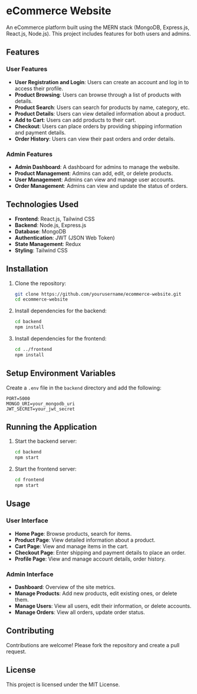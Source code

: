 # eCommerce Website

An eCommerce platform built using the MERN stack (MongoDB, Express.js, React.js, Node.js). This project includes features for both users and admins.

## Features

### User Features
- **User Registration and Login**: Users can create an account and log in to access their profile.
- **Product Browsing**: Users can browse through a list of products with details.
- **Product Search**: Users can search for products by name, category, etc.
- **Product Details**: Users can view detailed information about a product.
- **Add to Cart**: Users can add products to their cart.
- **Checkout**: Users can place orders by providing shipping information and payment details.
- **Order History**: Users can view their past orders and order details.

### Admin Features
- **Admin Dashboard**: A dashboard for admins to manage the website.
- **Product Management**: Admins can add, edit, or delete products.
- **User Management**: Admins can view and manage user accounts.
- **Order Management**: Admins can view and update the status of orders.

## Technologies Used
- **Frontend**: React.js, Tailwind CSS
- **Backend**: Node.js, Express.js
- **Database**: MongoDB
- **Authentication**: JWT (JSON Web Token)
- **State Management**: Redux
- **Styling**: Tailwind CSS

## Installation

1. Clone the repository:
   ```bash
   git clone https://github.com/yourusername/ecommerce-website.git
   cd ecommerce-website
   ```

2. Install dependencies for the backend:
   ```bash
   cd backend
   npm install
   ```

3. Install dependencies for the frontend:
   ```bash
   cd ../frontend
   npm install
   ```

## Setup Environment Variables

Create a `.env` file in the `backend` directory and add the following:

```env
PORT=5000
MONGO_URI=your_mongodb_uri
JWT_SECRET=your_jwt_secret
```

## Running the Application

1. Start the backend server:
   ```bash
   cd backend
   npm start
   ```

2. Start the frontend server:
   ```bash
   cd frontend
   npm start
   ```

## Usage

### User Interface

- **Home Page**: Browse products, search for items.
- **Product Page**: View detailed information about a product.
- **Cart Page**: View and manage items in the cart.
- **Checkout Page**: Enter shipping and payment details to place an order.
- **Profile Page**: View and manage account details, order history.

### Admin Interface

- **Dashboard**: Overview of the site metrics.
- **Manage Products**: Add new products, edit existing ones, or delete them.
- **Manage Users**: View all users, edit their information, or delete accounts.
- **Manage Orders**: View all orders, update order status.

## Contributing

Contributions are welcome! Please fork the repository and create a pull request.

## License

This project is licensed under the MIT License.